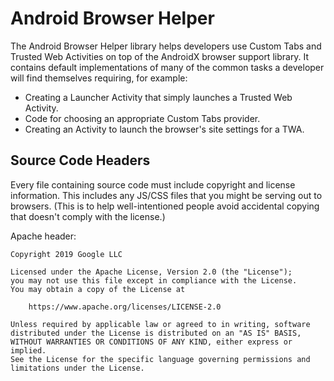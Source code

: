# Android Browser Helper

The Android Browser Helper library helps developers use Custom Tabs and Trusted
Web Activities on top of the AndroidX browser support library.
It contains default implementations of many of the common tasks a
developer will find themselves requiring, for example:

* Creating a Launcher Activity that simply launches a Trusted Web Activity.
* Code for choosing an appropriate Custom Tabs provider.
* Creating an Activity to launch the browser's site settings for a TWA.

## Source Code Headers

Every file containing source code must include copyright and license
information. This includes any JS/CSS files that you might be serving out to
browsers. (This is to help well-intentioned people avoid accidental copying that
doesn't comply with the license.)

Apache header:

    Copyright 2019 Google LLC

    Licensed under the Apache License, Version 2.0 (the "License");
    you may not use this file except in compliance with the License.
    You may obtain a copy of the License at

        https://www.apache.org/licenses/LICENSE-2.0

    Unless required by applicable law or agreed to in writing, software
    distributed under the License is distributed on an "AS IS" BASIS,
    WITHOUT WARRANTIES OR CONDITIONS OF ANY KIND, either express or implied.
    See the License for the specific language governing permissions and
    limitations under the License.

